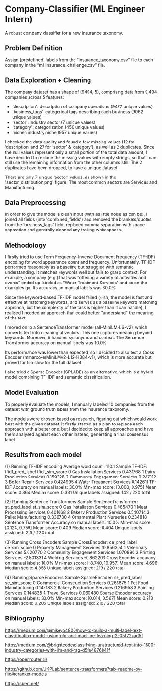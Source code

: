 # Company-Classifier (ML Engineer Intern)

A robust company classifier for a new insurance taxonomy.

## Problem Definition

Assign (predefined) labels from the “insurance_taxonomy.csv” file to each company in the “ml_insurance_challenge.csv” file.

## Data Exploration + Cleaning

The company dataset has a shape of (9494, 5), comprising data from 9,494 companies across 5 features:
- 'description': description of company operations (9477 unique values)
- 'business_tags': categorical tags describing each business (9062 unique values)
- 'sector': industry sector (7 unique values)
- 'category': categorization (450 unique values)
- 'niche': industry niche (957 unique values)

I checked the data quality and found a few missing values (12 for ‘description’ and 27 for ‘sector’ & ‘category’), as well as 2 duplicates. Since the null values represent only a small portion of the total data amount, I have decided to replace the missing values with empty strings, so that I can still use the remaining information from the other columns still. The 2 duplicates have been dropped, to have a unique dataset.

There are only 7 unique ‘sector’ values, as shown in the 'sector_distribution.png' figure.  The most common sectors are Services and Manufacturing.

## Data Preprocessing

In order to give the model a clean input (with as little noise as can be), I joined all fields (into 'combined_fields') and removed the brankets/quotes from the ‘business_tags’ field, replaced comma separation with space separation and generally cleaned any trailing whitespaces.

## Methodology

I firstly tried to use Term Frequency–Inverse Document Frequency (TF-IDF) encoding for word appearance count and frequency. Unfortunately. TF-IDF performed reasonably as a baseline but struggled with semantic understanding. It matches keywords well but fails to grasp context. For example, a company (e.g.) that was “offering a variety of activities and events” ended up labeled as “Water Treatment Services” and so on the examples go. Its accuracy on manual labels was 30.0%

Since the keyword-based TF-IDF model failed (~ish, the model is fast and effective at matching keywords, and serves as a  baseline keyword matching approach, but the complexity of the task is higher than it can handle), I realised I needed an approach that could better "understand" the meaning of the text.

I moved on to a SentenceTransformer model (all-MiniLM-L6-v2), which converts text into meaningful vectors. This one captures meaning beyond keywords. Moreover, it handles synonyms and context. The Sentence Transformer accuracy on manual labels was 10.0%

Its performance was lower than expected, so I decided to also test a Cross Encoder (mmarco-mMiniLMv2-L12-H384-v1), which is more accurate but proved far too slow for the full dataset. 

I also tried a Sparse Encoder (SPLADE) as an alternative, which is a hybrid model combining TF-IDF and semantic classification.

## Model Evaluation

To properly evaluate the models, I manually labeled 10 companies from the dataset with ground truth labels from the insurance taxonomy. 

The models were chosen based on research, figuring out which would work best with the given dataset. It firstly started as a plan to replace each approach with a better one, but I decided to keep all approaches and have them analysed against each other instead, generating a final consensus label



## Results from each model

(1) Running TF-IDF encoding
Average word count: 110.1
Sample TF-IDF:
                tfidf_pred_label  tfidf_sim_score
0      Gas Installation Services         0.431768
1      Dairy Production Services         0.159328
2  Community Engagement Services         0.247112
3         Boiler Repair Services         0.424995
4       Water Treatment Services         0.142611
TF-IDF Accuracy on manual labels:  30.0%
Min-max score: [0.000, 0.975]
Mean score: 0.364
Median score: 0.331
Unique labels assigned: 142 / 220 total


(2) Running Sentence Transformers
Sample SentenceTransformer:
                st_pred_label  st_sim_score
0   Gas Installation Services      0.485470
1    Meat Processing Services      0.401668
2  Bakery Production Services      0.540714
3        Pallet Manufacturing      0.336730
4  Ornamental Plant Nurseries      0.234818
Sentence Transformer Accuracy on manual labels: 10.0%
Min-max score: [0.124, 0.759]
Mean score: 0.409
Median score: 0.404
Unique labels assigned: 215 / 220 total


(3) Running Cross Encoders
Sample CrossEncoder:
                   ce_pred_label  ce_sim_score
0   Property Management Services     10.856304
1            Veterinary Services      5.620770
2  Community Engagement Services      1.070890
3              Printing Services     -2.501331
4               Welding Services     -0.862203
Cross Encoder accuracy on manual labels:  10.0%
Min-max score: [-8.740, 10.957]
Mean score: 4.696
Median score: 4.353
Unique labels assigned: 219 / 220 total


(4) Running Sparse Encoders
Sample SparseEncoder:
                      se_pred_label  se_sim_score
0  Commercial Construction Services      0.266875
1            Pet Food Manufacturing      0.145183
2        Bakery Production Services      0.216958
3                 Painting Services      0.144835
4                   Travel Services      0.060480
Sparse Encoder accuracy on manual labels: 30.0%
Min-max score: [0.014, 0.567]
Mean score: 0.213
Median score: 0.206
Unique labels assigned: 216 / 220 total


## Bibliography

https://medium.com/@mikeyo4800/how-to-build-a-multi-label-text-classification-model-using-nlp-and-machine-learning-2e05f72aad5f

https://medium.com/@brightcode/classifying-unstructured-text-into-1800-industry-categories-with-llm-and-rag-d5fe4876841f

https://openrouter.ai/

https://github.com/UKPLab/sentence-transformers?tab=readme-ov-file#reranker-models

https://sbert.net/
